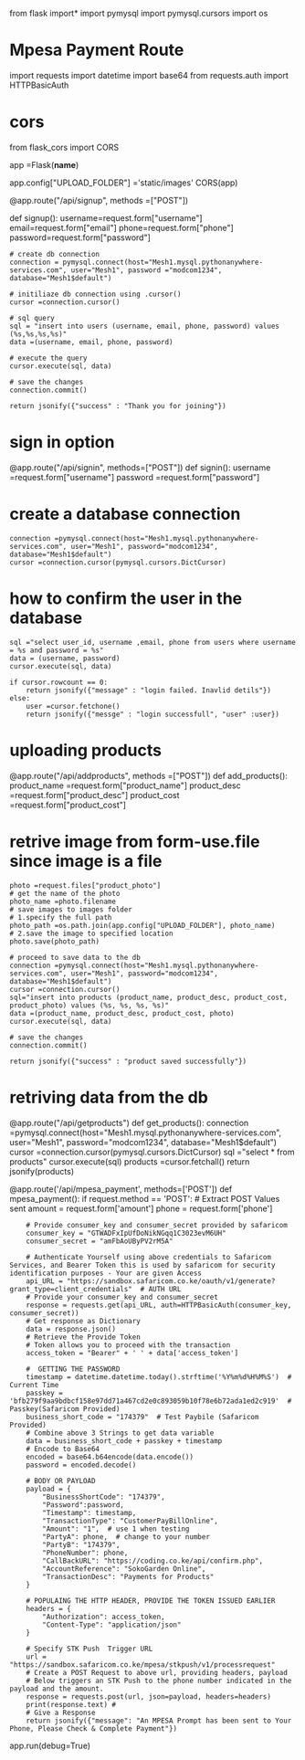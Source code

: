 from flask import*
import pymysql
import pymysql.cursors
import os
# Mpesa Payment Route 
import requests
import datetime
import base64
from requests.auth import HTTPBasicAuth
# cors
from flask_cors import CORS 


app =Flask(__name__)

app.config["UPLOAD_FOLDER"] ='static/images'
CORS(app)

@app.route("/api/signup", methods =["POST"])

def signup():
    username=request.form["username"]
    email=request.form["email"]
    phone=request.form["phone"]
    password=request.form["password"]

    # create db connection
    connection = pymysql.connect(host="Mesh1.mysql.pythonanywhere-services.com", user="Mesh1", password ="modcom1234", database="Mesh1$default")

    # initiliaze db connection using .cursor()
    cursor =connection.cursor()

    # sql query
    sql = "insert into users (username, email, phone, password) values (%s,%s,%s,%s)"
    data =(username, email, phone, password)

    # execute the query
    cursor.execute(sql, data)

    # save the changes
    connection.commit()

    return jsonify({"success" : "Thank you for joining"})

 # sign in option
@app.route("/api/signin", methods=["POST"])
def signin():
    username =request.form["username"]
    password =request.form["password"]
 # create a database connection
    connection =pymysql.connect(host="Mesh1.mysql.pythonanywhere-services.com", user="Mesh1", password="modcom1234", database="Mesh1$default")
    cursor =connection.cursor(pymysql.cursors.DictCursor)
 # how to confirm the user in the database
    sql ="select user_id, username ,email, phone from users where username = %s and password = %s"
    data = (username, password)
    cursor.execute(sql, data)

    if cursor.rowcount == 0:
        return jsonify({"message" : "login failed. Inavlid detils"})
    else:
        user =cursor.fetchone()
        return jsonify({"messge" : "login successfull", "user" :user})

# uploading products
@app.route("/api/addproducts", methods =["POST"])
def add_products():
    product_name =request.form["product_name"]
    product_desc =request.form["product_desc"]
    product_cost =request.form["product_cost"]
    
 # retrive image from form-use.file since image is a file
    photo =request.files["product_photo"]
    # get the name of the photo 
    photo_name =photo.filename
    # save images to images folder
    # 1.specify the full path
    photo_path =os.path.join(app.config["UPLOAD_FOLDER"], photo_name)
    # 2.save the image to specified location
    photo.save(photo_path)

    # proceed to save data to the db
    connection =pymysql.connect(host="Mesh1.mysql.pythonanywhere-services.com", user="Mesh1", password="modcom1234", database="Mesh1$default")
    cursor =connection.cursor()
    sql="insert into products (product_name, product_desc, product_cost, product_photo) values (%s, %s, %s, %s)"
    data =(product_name, product_desc, product_cost, photo)
    cursor.execute(sql, data)

    # save the changes
    connection.commit()

    return jsonify({"success" : "product saved successfully"})

# retriving data from the db
@app.route("/api/getproducts")
def get_products():
    connection =pymysql.connect(host="Mesh1.mysql.pythonanywhere-services.com", user="Mesh1", password="modcom1234", database="Mesh1$default")
    cursor =connection.cursor(pymysql.cursors.DictCursor)
    sql ="select * from products"
    cursor.execute(sql)
    products =cursor.fetchall()
    return jsonify(products)


@app.route('/api/mpesa_payment', methods=['POST'])
def mpesa_payment():
    if request.method == 'POST':
        # Extract POST Values sent
        amount = request.form['amount']
        phone = request.form['phone']

        # Provide consumer_key and consumer_secret provided by safaricom
        consumer_key = "GTWADFxIpUfDoNikNGqq1C3023evM6UH"
        consumer_secret = "amFbAoUByPV2rM5A"

        # Authenticate Yourself using above credentials to Safaricom Services, and Bearer Token this is used by safaricom for security identification purposes - Your are given Access
        api_URL = "https://sandbox.safaricom.co.ke/oauth/v1/generate?grant_type=client_credentials"  # AUTH URL
        # Provide your consumer_key and consumer_secret 
        response = requests.get(api_URL, auth=HTTPBasicAuth(consumer_key, consumer_secret))
        # Get response as Dictionary
        data = response.json()
        # Retrieve the Provide Token
        # Token allows you to proceed with the transaction
        access_token = "Bearer" + ' ' + data['access_token']

        #  GETTING THE PASSWORD
        timestamp = datetime.datetime.today().strftime('%Y%m%d%H%M%S')  # Current Time
        passkey = 'bfb279f9aa9bdbcf158e97dd71a467cd2e0c893059b10f78e6b72ada1ed2c919'  # Passkey(Safaricom Provided)
        business_short_code = "174379"  # Test Paybile (Safaricom Provided)
        # Combine above 3 Strings to get data variable
        data = business_short_code + passkey + timestamp
        # Encode to Base64
        encoded = base64.b64encode(data.encode())
        password = encoded.decode()

        # BODY OR PAYLOAD
        payload = {
            "BusinessShortCode": "174379",
            "Password":password,
            "Timestamp": timestamp,
            "TransactionType": "CustomerPayBillOnline",
            "Amount": "1",  # use 1 when testing
            "PartyA": phone,  # change to your number
            "PartyB": "174379",
            "PhoneNumber": phone,
            "CallBackURL": "https://coding.co.ke/api/confirm.php",
            "AccountReference": "SokoGarden Online",
            "TransactionDesc": "Payments for Products"
        }

        # POPULAING THE HTTP HEADER, PROVIDE THE TOKEN ISSUED EARLIER
        headers = {
            "Authorization": access_token,
            "Content-Type": "application/json"
        }

        # Specify STK Push  Trigger URL
        url = "https://sandbox.safaricom.co.ke/mpesa/stkpush/v1/processrequest"  
        # Create a POST Request to above url, providing headers, payload 
        # Below triggers an STK Push to the phone number indicated in the payload and the amount.
        response = requests.post(url, json=payload, headers=headers)
        print(response.text) # 
        # Give a Response
        return jsonify({"message": "An MPESA Prompt has been sent to Your Phone, Please Check & Complete Payment"})




app.run(debug=True)
